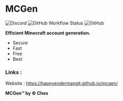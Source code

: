 # MCGen

![Discord](https://img.shields.io/discord/1089974846110302240) ![GitHub Workflow Status](https://img.shields.io/github/actions/workflow/status/happyendermangit/mcgen/static.yml)  ![GitHub](https://img.shields.io/github/license/happyendermangit/mcgen) 

**Efficient Minecraft account generation.**


+ Secure
+ Fast
+ Free
+ Best

### Links :
Website : https://happyendermangit.github.io/mcgen/

**MCGen™ by © Chex**

